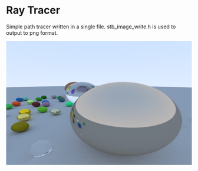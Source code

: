 
Ray Tracer
==========

Simple path tracer written in a single file. stb_image_write.h is used to output to png format.

![alt text](/image.png)
